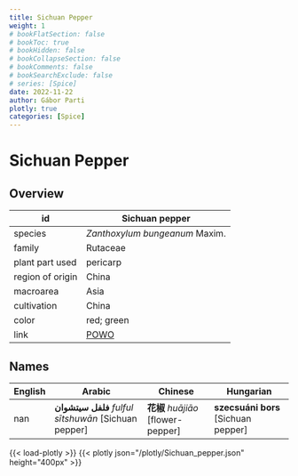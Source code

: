 ```yaml
---
title: Sichuan Pepper
weight: 1
# bookFlatSection: false
# bookToc: true
# bookHidden: false
# bookCollapseSection: false
# bookComments: false
# bookSearchExclude: false
# series: [Spice]
date: 2022-11-22
author: Gábor Parti
plotly: true
categories: [Spice]
---
```


# Sichuan Pepper

## Overview

|       id       |                   Sichuan pepper                  |
|----------------|---------------------------------------------------|
|     species    |           *Zanthoxylum bungeanum* Maxim.          |
|     family     |                      Rutaceae                     |
| plant part used|                      pericarp                     |
|region of origin|                       China                       |
|    macroarea   |                        Asia                       |
|   cultivation  |                       China                       |
|      color     |                     red; green                    |
|      link      |[POWO](https://powo.science.kew.org/taxon/775625-1)|

## Names

|English|                       Arabic                       |             Chinese             |             Hungarian             |
|-------|----------------------------------------------------|---------------------------------|-----------------------------------|
|  nan  |**فلفل سيتشوان** *fulful sītshuwān* [Sichuan pepper]|**花椒** *huā​jiāo* [flower-pepper]|**szecsuáni bors** [Sichuan pepper]|

{{< load-plotly >}}
{{< plotly json="/plotly/Sichuan_pepper.json" height="400px" >}}